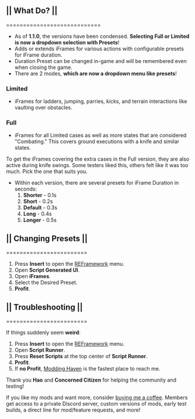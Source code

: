 ## || What Do? ||
============================

- As of **1.1.0**, the versions have been condensed. **Selecting Full or Limited is now a dropdown selection with Presets**!
- Adds or extends iFrames for various actions with configurable presets for iFrame duration.
- Duration Preset can be changed in-game and will be remembered even when closing the game.
- There are 2 modes, **which are now a dropdown menu like presets**!

### Limited 
- iFrames for ladders, jumping, parries, kicks, and terrain interactions like vaulting over obstacles.

### Full
- iFrames for all Limited cases as well as more states that are considered "Combating." This covers ground executions with a knife and similar states.

To get the iFrames covering the extra cases in the Full version, they are also active during knife swings. Some testers liked this, others felt like it was too much. Pick the one that suits you.

- Within each version, there are several presets for iFrame Duration in seconds:
  1. **Shorter** - 0.1s
  2. **Short** - 0.2s
  3. **Default** - 0.3s
  4. **Long** - 0.4s
  5. **Longer** - 0.5s

## || Changing Presets ||
========================

1. Press **Insert** to open the [REFramework](https://www.nexusmods.com/residentevil42023/mods/12) menu.
2. Open **Script Generated UI**.
3. Open **iFrames**.
4. Select the Desired Preset.
5. **Profit**.

## || Troubleshooting ||
========================

If things suddenly seem **weird**:
1. Press **Insert** to open the [REFramework](https://www.nexusmods.com/residentevil42023/mods/12) menu.
2. Open **Script Runner**.
3. Press **Reset Scripts** at the top center of **Script Runner**.
4. **Profit**.
5. If **no Profit**, [Modding Haven](https://discord.gg/modding-haven-718224210270617702) is the fastest place to reach me.


Thank you **Hao** and **Concerned Citizen** for helping the community and testing!

If you like my mods and want more, consider [buying me a coffee](https://www.buymeacoffee.com/mrboobiebuyer). Members get access to a private Discord server, custom versions of mods, early test builds, a direct line for mod/feature requests, and more!

